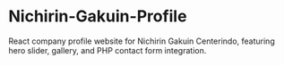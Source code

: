 # Nichirin-Gakuin-Profile
React company profile website for Nichirin Gakuin Centerindo, featuring hero slider, gallery, and PHP contact form integration.
